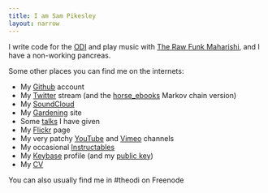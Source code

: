 ```yaml
---
title: I am Sam Pikesley
layout: narrow
---
```


I write code for the [ODI](http://theodi.org/team/sam-pikesley) and play music with [The Raw Funk Maharishi](http://rawfunkmaharishi.uk), and I have a non-working pancreas.

Some other places you can find me on the internets:

* My [Github](https://github.com/pikesley) account
* My [Twitter](https://twitter.com/pikesley) stream (and the [horse_ebooks](https://twitter.com/pikesley_ebooks) Markov chain version)
* My [SoundCloud](https://soundcloud.com/pikesley)
* My [Gardening](http://garden.pikesley.org) site
* Some [talks](https://www.youtube.com/playlist?list=PLuPLM2FI60-M0-aWejF9WgB-Dkt1TuQXv) I have given
* My [Flickr](http://www.flickr.com/photos/pikesley/) page
* My very patchy [YouTube](https://www.youtube.com/user/pikesley/videos) and [Vimeo](https://vimeo.com/pikesley) channels
* My occasional [Instructables](http://www.instructables.com/member/pikesley?show=INSTRUCTABLES)
* My [Keybase](https://keybase.io/pikesley) profile (and my [public key](https://keybase.io/pikesley/key.asc))
* My [CV](http://cv.pikesley.org)

You can also usually find me in #theodi on Freenode
